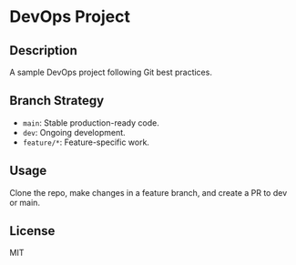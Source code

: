 # DevOps Project

## Description
A sample DevOps project following Git best practices.

## Branch Strategy
- `main`: Stable production-ready code.
- `dev`: Ongoing development.
- `feature/*`: Feature-specific work.

## Usage
Clone the repo, make changes in a feature branch, and create a PR to dev or main.

## License
MIT
